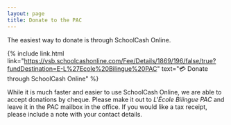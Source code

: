 ```yaml
---
layout: page
title: Donate to the PAC
---
```


The easiest way to donate is through SchoolCash Online.

{% include link.html link="https://vsb.schoolcashonline.com/Fee/Details/1869/196/false/true?fundDestination=E-L%27Ecole%20Bilingue%20PAC" text="💳 Donate through SchoolCash Online" %}

While it is much faster and easier to use SchoolCash Online, we are able to accept donations by cheque. Please make it out to *L'École Bilingue PAC* and leave it in the PAC mailbox in the office. If you would like a tax receipt, please include a note with your contact details.